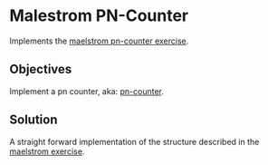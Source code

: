 # Malestrom PN-Counter

Implements the [maelstrom pn-counter exercise][pn-exercice].

## Objectives

Implement a pn counter, aka: [pn-counter][pn-counter].

## Solution

A straight forward implementation of the structure described in the [maelstrom exercise][pn-exercice].

[pn-exercice]:https://github.com/jepsen-io/maelstrom/blob/main/doc/04-crdts/02-counters.md#pn-counters
[pn-counter]:https://en.wikipedia.org/wiki/Conflict-free_replicated_data_type#PN-Counter_(Positive-Negative_Counter)
